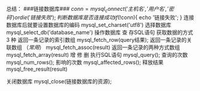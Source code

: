 总结：
###链接数据库###
$conn = mysql_connect('主机名','用户名','密码')or die('链接失败');
判断数据库是否连接成功
if(!$conn){
	echo '链接失败';
}
连接数据库后就要设置数据库的编码
mysql_set_charset('utf8')
选择数据库
mysql_select_db('database_name')
操作数据库
	查
	存SQL语句
	获取数据的方式 3 种
	返回一条记录的索引数组
	mysql_fetch_row(query结果);
	返回一条记录的关联数组 （*常用*）
	mysql_fetch_assoc(result)
	返回一条记录的两种方式数组
	mysql_fetch_array(result)
	增
	修
	删
	执行SQL语句
	mysql_query();
	查询的次数
	mysql_num_rows();
	影响的次数
	mysql_affected_rows();
	释放结果
	mysql_free_result(result)

关闭数据库
mysql_close(链接数据库的资源);
